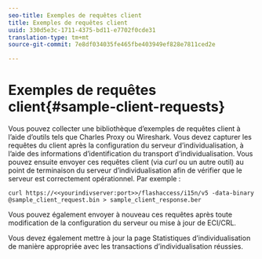 ```yaml
---
seo-title: Exemples de requêtes client
title: Exemples de requêtes client
uuid: 330d5e3c-1711-4375-bd11-e7702f0cde31
translation-type: tm+mt
source-git-commit: 7e8df034035fe465fbe403949ef828e7811ced2e

---
```



# Exemples de requêtes client{#sample-client-requests}

Vous pouvez collecter une bibliothèque d’exemples de requêtes client à l’aide d’outils tels que Charles Proxy ou Wireshark. Vous devez capturer les requêtes du client après la configuration du serveur d’individualisation, à l’aide des informations d’identification du transport d’individualisation. Vous pouvez ensuite envoyer ces requêtes client (via *curl* ou un autre outil) au point de terminaison du serveur d’individualisation afin de vérifier que le serveur est correctement opérationnel. Par exemple :

```
curl https://<<yourindivserver:port>>/flashaccess/i15n/v5 -­data-binary  
@sample_client_request.bin > sample_client_response.ber
```

Vous pouvez également envoyer à nouveau ces requêtes après toute modification de la configuration du serveur ou mise à jour de ECI/CRL.

Vous devez également mettre à jour la page Statistiques d’individualisation de manière appropriée avec les transactions d’individualisation réussies.
